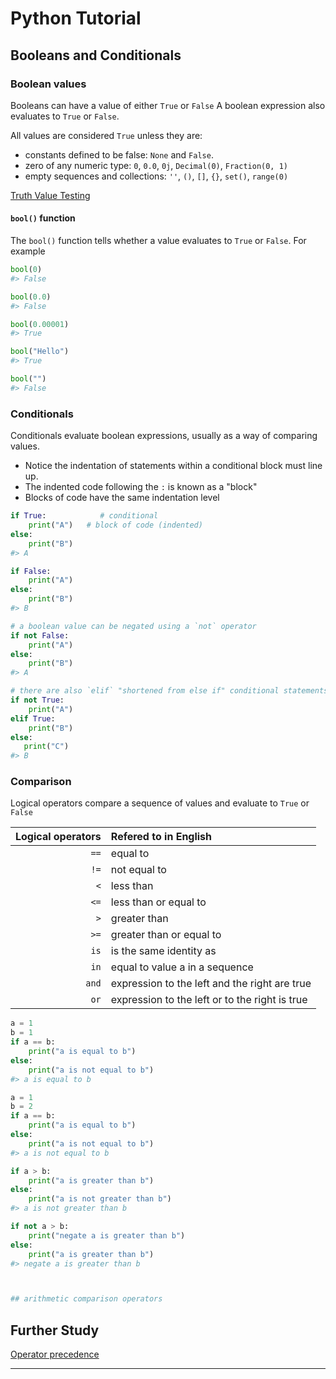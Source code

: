 # Python Tutorial

## Booleans and Conditionals

### Boolean values
Booleans can have a value of either `True` or `False`
A boolean expression also evaluates to `True` or `False`.

All values are considered `True` unless they are:
* constants defined to be false: `None` and `False`.
* zero of any numeric type: `0`, `0.0`, `0j`, `Decimal(0)`, `Fraction(0, 1)`
* empty sequences and collections: `''`, `()`, `[]`, `{}`, `set()`, `range(0)`

[Truth Value Testing](https://docs.python.org/3/library/stdtypes.html#truth-value-testing)

#### `bool()` function
The `bool()` function tells whether a value evaluates to `True` or `False`.  For example

```python
bool(0)
#> False

bool(0.0)
#> False

bool(0.00001)
#> True

bool("Hello")
#> True

bool("")
#> False
```

### Conditionals

Conditionals evaluate boolean expressions, usually as a way of comparing values.
* Notice the indentation of statements within a conditional block must line up.
* The indented code following the `:` is known as a "block"
* Blocks of code have the same indentation level

```python
if True:            # conditional
    print("A")   # block of code (indented)
else:
    print("B")
#> A

if False:
    print("A")
else:
    print("B")
#> B

# a boolean value can be negated using a `not` operator
if not False:
    print("A")
else:
    print("B")
#> A

# there are also `elif` "shortened from else if" conditional statements 
if not True:
    print("A")
elif True:
    print("B")
else:
   print("C")
#> B
```

### Comparison
Logical operators compare a sequence of values and evaluate to `True` or `False`

| Logical operators | Refered to in English                          |
| -----------------:|:---------------------------------------------- |
| `==`              | equal to                                       |
| `!=`              | not equal to                                   |
| `<`               | less than                                      |
| `<=`              | less than or equal to                          |
| `>`               | greater than                                   |
| `>=`              | greater than or equal to                       |
| `is`              | is the same identity as                        |
| `in`              | equal to value a in a sequence                 |
| `and`             | expression to the left and the right are true  |
| `or`              | expression to the left or to the right is true |

```python
a = 1
b = 1
if a == b:
    print("a is equal to b")
else:
    print("a is not equal to b")
#> a is equal to b

a = 1
b = 2
if a == b:
    print("a is equal to b")
else:
    print("a is not equal to b")
#> a is not equal to b

if a > b:
    print("a is greater than b")
else:
    print("a is not greater than b")
#> a is not greater than b

if not a > b:
    print("negate a is greater than b")
else:
    print("a is greater than b")
#> negate a is greater than b



## arithmetic comparison operators
```

## Further Study
[Operator precedence](https://docs.python.org/3.3/reference/expressions.html#operator-precedence)

--------------------------------------------------------------------------
